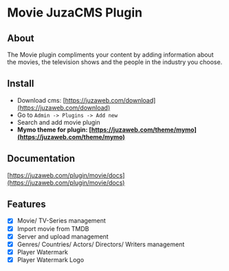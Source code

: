 # Movie JuzaCMS Plugin

## About
The Movie plugin compliments your content by adding information about the movies, the television shows and the people in the industry you choose.

## Install
- Download cms: [https://juzaweb.com/download](https://juzaweb.com/download)
- Go to `Admin -> Plugins -> Add new`
- Search and add movie plugin
- **Mymo theme for plugin: [https://juzaweb.com/theme/mymo](https://juzaweb.com/theme/mymo)**

## Documentation
[https://juzaweb.com/plugin/movie/docs](https://juzaweb.com/plugin/movie/docs)

## Features
- [x] Movie/ TV-Series management
- [x] Import movie from TMDB
- [x] Server and upload management
- [x] Genres/ Countries/ Actors/ Directors/ Writers management
- [x] Player Watermark
- [x] Player Watermark Logo
